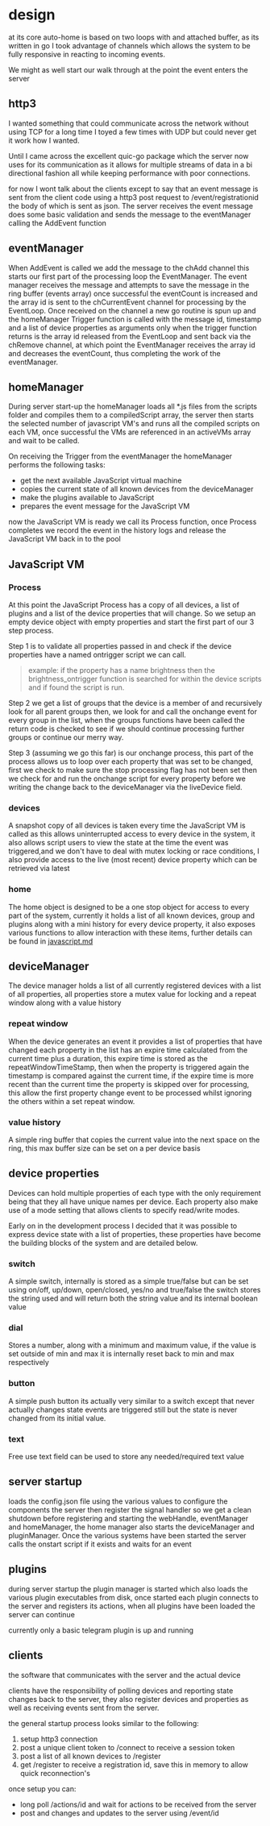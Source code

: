 # design

at its core auto-home is based on two loops with and attached buffer, as its written in go I took advantage of channels which allows the system to be fully responsive in reacting to incoming events.

We might as well start our walk through at the point the event enters the server

## http3
I wanted something that could communicate across the network without using TCP for a long time I toyed a few times with UDP but could never get it work how I wanted.

Until I came across the excellent quic-go package which the server now uses for its communication as it allows for multiple streams of data in a bi directional fashion all while keeping performance with poor connections.

for now I wont talk about the clients except to say that an event message is sent from the client code using a http3 post request to /event/registrationid the body of which is sent as json. The server receives the event message does some basic validation and sends the message to the eventManager calling the AddEvent function

## eventManager
When AddEvent is called we add the message to the chAdd channel this starts our first part of the processing loop the EventManager. The event manager receives the message and attempts to save the message in the ring buffer (events array) once successful the eventCount is increased and the array id is sent to the chCurrentEvent channel for processing by the EventLoop. Once received on the channel a new go routine is spun up and the homeManager Trigger function is called with the message id, timestamp and a list of device properties as arguments only when the trigger function returns is the array id released from the EventLoop and sent back via the chRemove channel, at which point the EventManager receives the array id and decreases the eventCount, thus completing the work of the eventManager.

## homeManager
During server start-up the homeManager loads all *.js files from the scripts folder and compiles them to a compiledScript array, the server then starts the selected number of javascript VM's and runs all the compiled scripts on each VM, once successful the VMs are referenced in an activeVMs array and wait to be called.

On receiving the Trigger from the eventManager the homeManager performs the following tasks:

* get the next available JavaScript virtual machine
* copies the current state of all known devices from the deviceManager
* make the plugins available to JavaScript
* prepares the event message for the JavaScript VM

now the JavaScript VM is ready we call its Process function, once Process completes we record the event in the history logs and release the JavaScript VM back in to the pool

## JavaScript VM
### Process
At this point the JavaScript Process has a copy of all devices, a list of plugins and a list of the device properties that will change. So we setup an empty device object with empty properties and start the first part of our 3 step process.

Step 1 is to validate all properties passed in and check if the device properties have a named ontrigger script we can call.

> example: if the property has a name brightness then the brightness_ontrigger function is searched for within the device scripts and if found the script is run.

Step 2 we get a list of groups that the device is a member of and recursively look for all parent groups then, we look for and call the onchange event for every group in the list, when the groups functions have been called the return code is checked to see if we should continue processing further groups or continue our merry way.

Step 3 (assuming we go this far) is our onchange process, this part of the process allows us to loop over each property that was set to be changed, first we check to make sure the stop processing flag has not been set then we check for and run the onchange script for every property before we writing the change back to the deviceManager via the liveDevice field.

### devices
A snapshot copy of all devices is taken every time the JavaScript VM is called as this allows uninterrupted access to every device in the system, it also allows script users to view the state at the time the event was triggered,and we don't have to deal with mutex locking or race conditions, I also provide access to the live (most recent) device property which can be retrieved via latest

### home
The home object is designed to be a one stop object for access to every part of the system, currently it holds a list of all known devices, group and plugins along with a mini history for every device property, it also exposes various functions to allow interaction with these items, further details can be found in [javascript.md](./javascript.md)

## deviceManager
The device manager holds a list of all currently registered devices with a list of all properties, all properties store a mutex value for locking and a repeat window along with a value history

### repeat window
When the device generates an event it provides a list of properties that have changed each property in the list has an expire time calculated from the current time plus a duration, this expire time is stored as the repeatWindowTimeStamp, then when the property is triggered again the timestamp is compared against the current time, if the expire time is more recent than the current time the property is skipped over for processing, this allow the first property change event to be processed whilst ignoring the others within a set repeat window. 

### value history
A simple ring buffer that copies the current value into the next space on the ring, this max buffer size can be set on a per device basis

## device properties
Devices can hold multiple properties of each type with the only requirement being that they all have unique names per device. Each property also make use of a mode setting that allows clients to specify read/write modes.

Early on in the development process I decided that it was possible to express device state with a list of properties, these properties have become the building blocks of the system and are detailed below.

### switch
A simple switch, internally is stored as a simple true/false but can be set using on/off, up/down, open/closed, yes/no and true/false
the switch stores the string used and will return both the string value and its internal boolean value

### dial
Stores a number, along with a minimum and maximum value, if the value is set outside of min and max it is internally reset back to min and max respectively 

### button
A simple push button its actually very similar to a switch except that never actually changes state events are triggered still but the state is never changed from its initial value.

### text
Free use text field can be used to store any needed/required text value

## server startup
loads the config.json file using the various values to configure the components
the server then register the signal handler so we get a clean shutdown before registering and starting the webHandle, eventManager and homeManager, the home manager also starts the deviceManager and pluginManager. Once the various systems have been started the server calls the onstart script if it exists and waits for an event

## plugins
during server startup the plugin manager is started which also loads the various plugin executables from disk, once started each plugin connects to the server and registers its actions, when all plugins have been loaded the server can continue

currently only a basic telegram plugin is up and running

## clients
the software that communicates with the server and the actual device

clients have the responsibility of polling devices and reporting state changes back to the server, they also register devices and properties as well as receiving events sent from the server.

the general startup process looks similar to the following:

1. setup http3 connection
1. post a unique client token to /connect to receive a session token
1. post a list of all known devices to /register
1. get /register to receive a registration id, save this in memory to allow quick reconnection's

once setup you can:
* long poll /actions/id and wait for actions to be received from the server
* post and changes and updates to the server using /event/id
